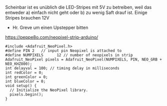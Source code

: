Scheinbar ist es unüblich die LED-Stripes mit 5V zu betreiben, weil das entweder a) einfach  nicht geht oder b) zu wenig Saft drauf ist.
Einige Stripes brauchen 12V
- Hr. Greve um einen Upstepper bitten

https://peppe8o.com/neopixel-strip-arduino/

```
#include <Adafruit_NeoPixel.h>
#define PIN 2   // input pin Neopixel is attached to
#define NUMPIXELS      12 // number of neopixels in strip
Adafruit_NeoPixel pixels = Adafruit_NeoPixel(NUMPIXELS, PIN, NEO_GRB + NEO_KHZ800);
int delayval = 100; // timing delay in milliseconds
int redColor = 0;
int greenColor = 0;
int blueColor = 0;
void setup() {
  // Initialize the NeoPixel library.
  pixels.begin();
}
```
